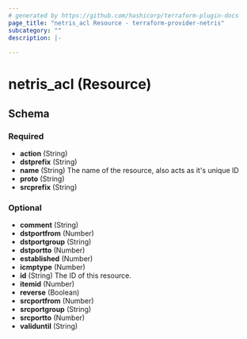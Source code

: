 ```yaml
---
# generated by https://github.com/hashicorp/terraform-plugin-docs
page_title: "netris_acl Resource - terraform-provider-netris"
subcategory: ""
description: |-
  
---
```


# netris_acl (Resource)





<!-- schema generated by tfplugindocs -->
## Schema

### Required

- **action** (String)
- **dstprefix** (String)
- **name** (String) The name of the resource, also acts as it's unique ID
- **proto** (String)
- **srcprefix** (String)

### Optional

- **comment** (String)
- **dstportfrom** (Number)
- **dstportgroup** (String)
- **dstportto** (Number)
- **established** (Number)
- **icmptype** (Number)
- **id** (String) The ID of this resource.
- **itemid** (Number)
- **reverse** (Boolean)
- **srcportfrom** (Number)
- **srcportgroup** (String)
- **srcportto** (Number)
- **validuntil** (String)


